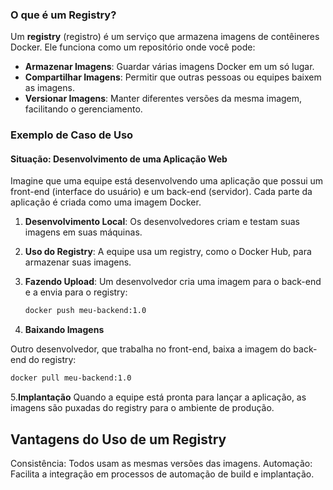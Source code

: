 ### O que é um Registry?

Um **registry** (registro) é um serviço que armazena imagens de contêineres Docker. Ele funciona como um repositório onde você pode:

- **Armazenar Imagens**: Guardar várias imagens Docker em um só lugar.
- **Compartilhar Imagens**: Permitir que outras pessoas ou equipes baixem as imagens.
- **Versionar Imagens**: Manter diferentes versões da mesma imagem, facilitando o gerenciamento.

### Exemplo de Caso de Uso

#### Situação: Desenvolvimento de uma Aplicação Web

Imagine que uma equipe está desenvolvendo uma aplicação que possui um front-end (interface do usuário) e um back-end (servidor). Cada parte da aplicação é criada como uma imagem Docker.

1. **Desenvolvimento Local**: Os desenvolvedores criam e testam suas imagens em suas máquinas.
   
2. **Uso do Registry**: A equipe usa um registry, como o Docker Hub, para armazenar suas imagens.

3. **Fazendo Upload**: Um desenvolvedor cria uma imagem para o back-end e a envia para o registry:
   ```bash
   docker push meu-backend:1.0
   
4. **Baixando Imagens**

Outro desenvolvedor, que trabalha no front-end, baixa a imagem do back-end do registry:

```bash
docker pull meu-backend:1.0
```

5.**Implantação**
Quando a equipe está pronta para lançar a aplicação, as imagens são puxadas do registry para o ambiente de produção.


## Vantagens do Uso de um Registry
Consistência: Todos usam as mesmas versões das imagens.
Automação: Facilita a integração em processos de automação de build e implantação.
